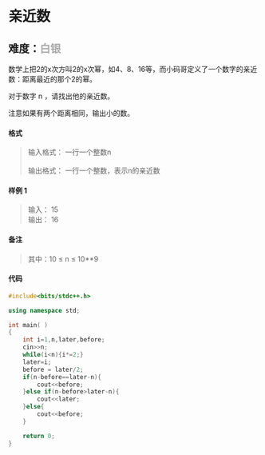 # <font face ="黑体">亲近数</font>
## 难度：<font face ="黑体" font color="#A9A9A9">白银</font>

数学上把2的x次方叫2的x次幂，如4、8、16等，而小码哥定义了一个数字的亲近数：距离最近的那个2的幂。

对于数字 n ，请找出他的亲近数。

注意如果有两个距离相同，输出小的数。

#### 格式
>输入格式：
一行一个整数n<br>
<br>输出格式：
一行一个整数，表示n的亲近数

#### 样例 1
>输入：
15<br>
输出：
16

#### 备注
>其中：10 ≤ n ≤ 10**9

#### 代码
```C++
#include<bits/stdc++.h> 

using namespace std;

int main( )
{
    int i=1,n,later,before;
    cin>>n;
    while(i<n){i*=2;}
    later=i;
    before = later/2;
    if(n-before==later-n){
        cout<<before;
    }else if(n-before>later-n){
        cout<<later;
    }else{
        cout<<before;
    }

    return 0;
}
```